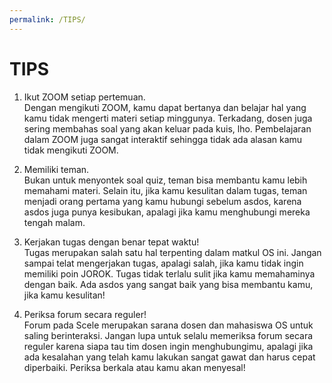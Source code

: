 ```yaml
---
permalink: /TIPS/
---
```


# TIPS

1. Ikut ZOOM setiap pertemuan. <br>
Dengan mengikuti ZOOM, kamu dapat bertanya dan belajar hal yang kamu tidak mengerti materi setiap minggunya. Terkadang, dosen juga sering membahas soal yang akan keluar pada kuis, lho. Pembelajaran dalam ZOOM juga sangat interaktif sehingga tidak ada alasan kamu tidak mengikuti ZOOM. 

2. Memiliki teman. <br>
Bukan untuk menyontek soal quiz, teman bisa membantu kamu lebih memahami materi. Selain itu, jika kamu kesulitan dalam tugas, teman menjadi orang pertama yang kamu hubungi sebelum asdos, karena asdos juga punya kesibukan, apalagi jika kamu menghubungi mereka tengah malam.

3. Kerjakan tugas dengan benar tepat waktu! <br>
Tugas merupakan salah satu hal terpenting dalam matkul OS ini. Jangan sampai telat mengerjakan tugas, apalagi salah, jika kamu tidak ingin memiliki poin JOROK. Tugas tidak terlalu sulit jika kamu memahaminya dengan baik. Ada asdos yang sangat baik yang bisa membantu kamu, jika kamu kesulitan!

4. Periksa forum secara reguler! <br>
Forum pada Scele merupakan sarana dosen dan mahasiswa OS untuk saling berinteraksi. Jangan lupa untuk selalu memeriksa forum secara reguler karena siapa tau tim dosen ingin menghubungimu, apalagi jika ada kesalahan yang telah kamu lakukan sangat gawat dan harus cepat diperbaiki. Periksa berkala atau kamu akan menyesal!

